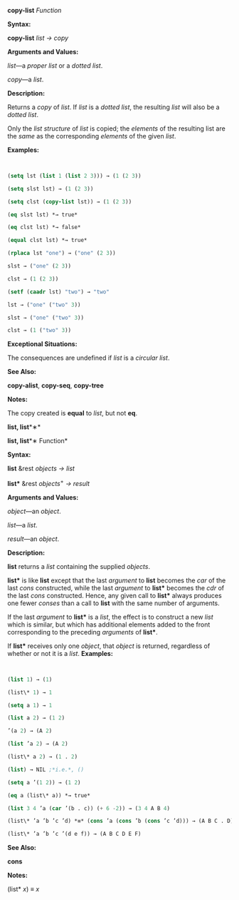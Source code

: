 **copy-list** *Function* 



**Syntax:** 



**copy-list** *list → copy* 



**Arguments and Values:** 



*list*—a *proper list* or a *dotted list*. 



*copy*—a *list*. 



**Description:** 



Returns a *copy* of *list*. If *list* is a *dotted list*, the resulting *list* will also be a *dotted list*. 



Only the *list structure* of *list* is copied; the *elements* of the resulting list are the *same* as the corresponding *elements* of the given *list*. 



**Examples:**
```lisp
 

(setq lst (list 1 (list 2 3))) → (1 (2 3)) 

(setq slst lst) → (1 (2 3)) 

(setq clst (copy-list lst)) → (1 (2 3)) 

(eq slst lst) *→ true* 

(eq clst lst) *→ false* 

(equal clst lst) *→ true* 

(rplaca lst "one") → ("one" (2 3)) 

slst → ("one" (2 3)) 

clst → (1 (2 3)) 

(setf (caadr lst) "two") → "two" 

lst → ("one" ("two" 3)) 

slst → ("one" ("two" 3)) 

clst → (1 ("two" 3)) 


```
**Exceptional Situations:** 



The consequences are undefined if *list* is a *circular list*. 



**See Also:** 



**copy-alist**, **copy-seq**, **copy-tree** 



**Notes:** 



The copy created is **equal** to *list*, but not **eq**. 







 



 



**list, list***∗* 



**list, list***∗ Function* 



**Syntax:** 



**list** &amp;rest *objects → list* 



**list\*** &amp;rest *objects*<sup>+</sup> *→ result* 



**Arguments and Values:** 



*object*—an *object*. 



*list*—a *list*. 



*result*—an *object*. 



**Description:** 



**list** returns a *list* containing the supplied *objects*. 



**list\*** is like **list** except that the last *argument* to **list** becomes the *car* of the last *cons* constructed, while the last *argument* to **list\*** becomes the *cdr* of the last *cons* constructed. Hence, any given call to **list\*** always produces one fewer *conses* than a call to **list** with the same number of arguments. 



If the last *argument* to **list\*** is a *list*, the effect is to construct a new *list* which is similar, but which has additional elements added to the front corresponding to the preceding *arguments* of **list\***. 



If **list\*** receives only one *object*, that *object* is returned, regardless of whether or not it is a *list*. **Examples:**
```lisp
 

(list 1) → (1) 

(list\* 1) → 1 

(setq a 1) → 1 

(list a 2) → (1 2) 

’(a 2) → (A 2) 

(list ’a 2) → (A 2) 

(list\* a 2) → (1 . 2) 

(list) → NIL ;*i.e.*, () 

(setq a ’(1 2)) → (1 2) 

(eq a (list\* a)) *→ true* 

(list 3 4 ’a (car ’(b . c)) (+ 6 -2)) → (3 4 A B 4) 

(list\* ’a ’b ’c ’d) *≡* (cons ’a (cons ’b (cons ’c ’d))) → (A B C . D) 

(list\* ’a ’b ’c ’(d e f)) → (A B C D E F) 


```
**See Also:** 



**cons** 







 



 



**Notes:** 



(list\* *x*) *≡ x* 



